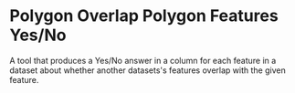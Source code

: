 # Polygon Overlap Polygon Features Yes/No
 A tool that produces a Yes/No answer in a column for each feature in a dataset about whether another datasets's features overlap with the given feature.
